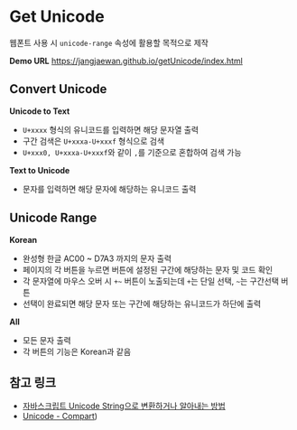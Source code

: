 # Get Unicode

웹폰트 사용 시 <code>unicode-range</code> 속성에 활용할 목적으로 제작

**Demo URL** <a href="https://jangjaewan.github.io/getUnicode/index.html" target="_blank">https://jangjaewan.github.io/getUnicode/index.html</a>

## Convert Unicode
**Unicode to Text**
- <code>U+xxxx</code> 형식의 유니코드를 입력하면 해당 문자열 출력
- 구간 검색은 <code>U+xxxa-U+xxxf</code> 형식으로 검색
- <code>U+xxx0, U+xxxa-U+xxxf</code>와 같이 <code>,</code>를 기준으로 혼합하여 검색 가능

**Text to Unicode**
- 문자를 입력하면 해당 문자에 해당하는 유니코드 출력

## Unicode Range
**Korean**
- 완성형 한글 AC00 ~ D7A3 까지의 문자 출력
- 페이지의 각 버튼을 누르면 버튼에 설정된 구간에 해당하는 문자 및 코드 확인
- 각 문자열에 마우스 오버 시 <code>+</code><code>~</code> 버튼이 노출되는데 <code>+</code>는 단일 선택, <code>~</code>는 구간선택 버튼
- 선택이 완료되면 해당 문자 또는 구간에 해당하는 유니코드가 하단에 출력

**All**
- 모든 문자 출력
- 각 버튼의 기능은 Korean과 같음

## 참고 링크
- <a href="https://webisfree.com/2018-07-20/%EC%9E%90%EB%B0%94%EC%8A%A4%ED%81%AC%EB%A6%BD%ED%8A%B8-unicode-string%EC%9C%BC%EB%A1%9C-%EB%B3%80%ED%99%98%ED%95%98%EA%B1%B0%EB%82%98-%EC%95%8C%EC%95%84%EB%82%B4%EB%8A%94-%EB%B0%A9%EB%B2%95" target="_blank">자바스크립트 Unicode String으로 변환하거나 알아내는 방법</a>
- <a href="https://www.compart.com/en/unicode/U+AC09" target="_blank">Unicode - Compart</a>)